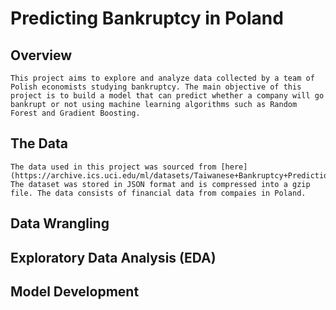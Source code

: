 # Predicting Bankruptcy in Poland

## Overview

    This project aims to explore and analyze data collected by a team of Polish economists studying bankruptcy. The main objective of this project is to build a model that can predict whether a company will go bankrupt or not using machine learning algorithms such as Random Forest and Gradient Boosting. 
    
## The Data

    The data used in this project was sourced from [here](https://archive.ics.uci.edu/ml/datasets/Taiwanese+Bankruptcy+Prediction#). The dataset was stored in JSON format and is compressed into a gzip file. The data consists of financial data from compaies in Poland. 


## Data Wrangling

    

## Exploratory Data Analysis (EDA)



## Model Development

